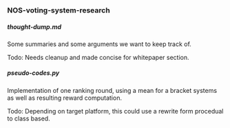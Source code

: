 ### NOS-voting-system-research

##### thought-dump.md

Some summaries and some arguments we want to keep track of. 

Todo: Needs cleanup and made concise for whitepaper section.

##### pseudo-codes.py

Implementation of one ranking round, using a mean for a bracket systems as well as resulting reward computation.

Todo: Depending on target platform, this could use a rewrite form procedual to class based.
